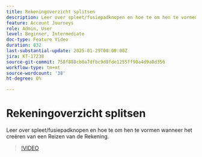 ```yaml
---
title: Rekeningoverzicht splitsen
description: Leer over spleet/fusiepadknopen en hoe te om hen te vormen wanneer het creëren van een Reizen van de Rekening.
feature: Account Journeys
role: Admin, User
level: Beginner, Intermediate
doc-type: Feature Video
duration: 832
last-substantial-update: 2025-01-29T00:00:00Z
jira: KT-17238
source-git-commit: 758f888cb0a7dfbc9d8fde1255ff90a4d9a8d356
workflow-type: tm+mt
source-wordcount: '38'
ht-degree: 0%

---
```



# Rekeningoverzicht splitsen

Leer over spleet/fusiepadknopen en hoe te om hen te vormen wanneer het creëren van een Reizen van de Rekening.

>[!VIDEO](https://video.tv.adobe.com/v/3443231/?learn=on&enablevpops)
